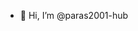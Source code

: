 - 👋 Hi, I’m @paras2001-hub

<!---
paras2001-hub/paras2001-hub is a ✨ special ✨ repository because its `README.md` (this file) appears on your GitHub profile.
You can click the Preview link to take a look at your changes.
--->
